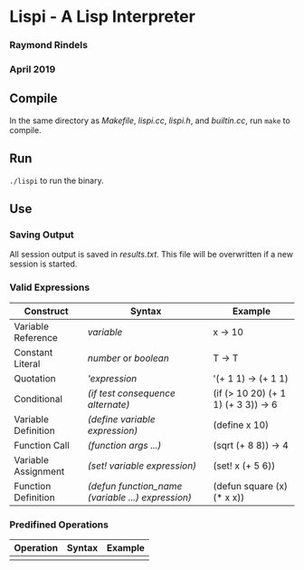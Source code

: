 # Lispi - A Lisp Interpreter
### Raymond Rindels
### April 2019

## Compile
In the same directory as *Makefile*, *lispi.cc*, *lispi.h*, and *builtin.cc*, run `make` to compile.

## Run
`./lispi` to run the binary.

## Use

### Saving Output
All session output is saved in *results.txt*. This file will be overwritten if a new session is started.

### Valid Expressions
 
| Construct             | Syntax                                            | Example                               |
| --------------------- | ------------------------------------------------- | ------------------------------------- |
| Variable Reference    | *variable*                                        | x -> 10                               |
| Constant Literal      | *number* or *boolean*                             | T -> T                                |
| Quotation             | *'expression*                                     | '(+ 1 1) -> (+ 1 1)                   |
| Conditional           | *(if test consequence alternate)*                 | (if (> 10 20) (+ 1 1) (+ 3 3)) -> 6   |
| Variable Definition   | *(define variable expression)*                    | (define x 10)                         |   
| Function Call         | *(function args ...)*                             | (sqrt (+ 8 8)) -> 4                   |
| Variable Assignment   | *(set! variable expression)*                      | (set! x (+ 5 6))                      |
| Function Definition   | *(defun function_name (variable ...) expression)* | (defun square (x) (* x x))            |

### Predifined Operations

| Operation | Syntax | Example |
| --------- | ------ | ------- |
|       |       |          | 
